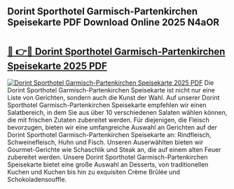## Dorint Sporthotel Garmisch-Partenkirchen Speisekarte PDF Download Online 2025 N4aOR

# <h2><a href="http://gc6ortd.nevu.top/?p=Dorint+Sporthotel+Garmisch-Partenkirchen+Speisekarte">🔗 👉🔴 Dorint Sporthotel Garmisch-Partenkirchen Speisekarte 2025 PDF</a></h2>

[![Dorint Sporthotel Garmisch-Partenkirchen Speisekarte 2025 PDF](https://i.imgur.com/dBaPXMq.png)](http://gc6ortd.nevu.top/?p=Dorint+Sporthotel+Garmisch-Partenkirchen+Speisekarte)
Die Dorint Sporthotel Garmisch-Partenkirchen Speisekarte ist nicht nur eine Liste von Gerichten, sondern auch die Kunst der Wahl. Auf unserer Dorint Sporthotel Garmisch-Partenkirchen Speisekarte empfehlen wir einen Salatbereich, in dem Sie aus über 10 verschiedenen Salaten wählen können, die mit frischen Zutaten zubereitet werden. Für diejenigen, die Fleisch bevorzugen, bieten wir eine umfangreiche Auswahl an Gerichten auf der Dorint Sporthotel Garmisch-Partenkirchen Speisekarte an: Rindfleisch, Schweinefleisch, Huhn und Fisch. Unseren Auserwählten bieten wir Gourmet-Gerichte wie Schaschlik und Steak an, die auf einem alten Feuer zubereitet werden. Unsere Dorint Sporthotel Garmisch-Partenkirchen Speisekarte bietet eine große Auswahl an Desserts, von traditionellen Kuchen und Kuchen bis hin zu exquisiten Crème Brûlée und Schokoladensouffle.
